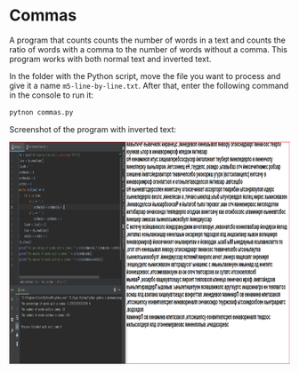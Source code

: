 # Commas
A program that counts counts the number of words in a text and counts the ratio of words with a comma to the number of words without a comma. This program works with both normal text and inverted text.

In the folder with the Python script, move the file you want to process and give it a name `m5-line-by-line.txt`. After that, enter the following command in the console to run it:
``` sh
pytnon commas.py
```
Screenshot of the program with inverted text:

<img src="screenshots/2.PNG" height="400" alt="Screenshot"/> 
